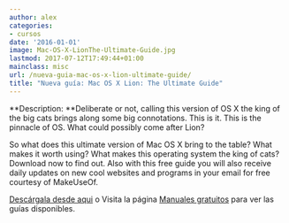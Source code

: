 ```yaml
---
author: alex
categories:
- cursos
date: '2016-01-01'
image: Mac-OS-X-LionThe-Ultimate-Guide.jpg
lastmod: 2017-07-12T17:49:44+01:00
mainclass: misc
url: /nueva-guia-mac-os-x-lion-ultimate-guide/
title: "Nueva guía: Mac OS X Lion: The Ultimate Guide"
---
```


<figure>
    <amp-img sizes="(min-width: 240px) 240px, 100vw" on="tap:lightbox1" role="button" tabindex="0" layout="responsive" src="/img/Mac-OS-X-LionThe-Ultimate-Guide.jpg" alt="Nueva guía: Mac OS X Lion: The Ultimate Guide" title="Nueva guía: Mac OS X Lion: The Ultimate Guide" width="240" height="300"></amp-img>
</figure>

**Description: **Deliberate or not, calling this version of OS X the king of the big cats brings along some big connotations. This is it. This is the pinnacle of OS. What could possibly come after Lion?

<!--more--><!--ad-->

So what does this ultimate version of Mac OS X bring to the table? What makes it worth using? What makes this operating system the king of cats? Download now to find out. Also with this free guide you will also receive daily updates on new cool websites and programs in your email for free courtesy of MakeUseOf.

[Descárgala desde aqui][2] o
Visita la página [Manuales gratuitos][3] para ver las guías disponibles.

 [2]: http://bashyc-blogspot.tradepub.com/c/pubRD.mpl?sr=oc&_t=oc:&qf=w_make45
 [3]: https://elbauldelprogramador.com/manuales-gratuitos/
